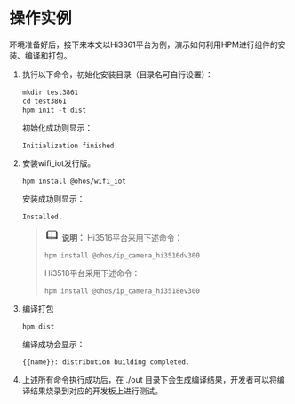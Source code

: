 # 操作实例<a name="ZH-CN_TOPIC_0000001072143838"></a>

环境准备好后，接下来本文以Hi3861平台为例，演示如何利用HPM进行组件的安装、编译和打包。

1.  执行以下命令，初始化安装目录（目录名可自行设置）：

    ```
    mkdir test3861
    cd test3861
    hpm init -t dist
    ```

    初始化成功则显示：

    ```
    Initialization finished.
    ```

2.  安装wifi\_iot发行版。

    ```
    hpm install @ohos/wifi_iot
    ```

    安装成功则显示：

    ```
    Installed.
    ```

    >![](../public_sys-resources/icon-note.gif) **说明：** 
    >Hi3516平台采用下述命令：
    >```
    >hpm install @ohos/ip_camera_hi3516dv300
    >```
    >Hi3518平台采用下述命令：
    >```
    >hpm install @ohos/ip_camera_hi3518ev300
    >```

3.  编译打包

    ```
    hpm dist
    ```

    编译成功会显示：

    ```
    {{name}}: distribution building completed.
    ```

4.  上述所有命令执行成功后，在 ./out 目录下会生成编译结果，开发者可以将编译结果烧录到对应的开发板上进行测试。

